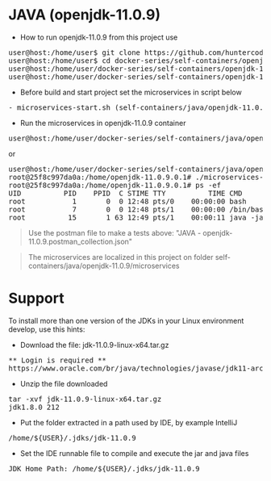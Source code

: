 # JAVA (openjdk-11.0.9)

- How to run openjdk-11.0.9 from this project use

<pre>
user@host:/home/user$ git clone https://github.com/huntercodexs/docker-series.git .
user@host:/home/user$ cd docker-series/self-containers/openjdk-11.0.9
user@host:/home/user/docker-series/self-containers/openjdk-11.0.9$ docker-compose up --build
user@host:/home/user/docker-series/self-containers/openjdk-11.0.9$ docker-compose start
</pre>

- Before build and start project set the microservices in script below

<pre>
- microservices-start.sh (self-containers/java/openjdk-11.0.9/microservices/microservices-start.sh)
</pre>

- Run the microservices in openjdk-11.0.9 container

<pre>
user@host:/home/user/docker-series/self-containers/java/openjdk-11.0.9$ docker exec -it openjdk-11.0.9 ./microservices-start.sh
</pre>

or

<pre>
user@host:/home/user/docker-series/self-containers/java/openjdk-11.0.9$ docker exec -it openjdk-11.0.9 /bin/bash
root@25f8c997da0a:/home/openjdk-11.0.9.0.1# ./microservices-start.sh
root@25f8c997da0a:/home/openjdk-11.0.9.0.1# ps -ef
UID          PID    PPID  C STIME TTY          TIME CMD
root           1       0  0 12:48 pts/0    00:00:00 bash
root           7       0  0 12:48 pts/1    00:00:00 /bin/bash
root          15       1 63 12:49 pts/1    00:00:11 java -jar SIMPLE-API-USERS-0.0.1-SNAPSHOT.jar
</pre>

> Use the postman file to make a tests above: "JAVA - openjdk-11.0.9.postman_collection.json"

> The microservices are localized in this project on folder self-containers/java/openjdk-11.0.9/microservices


# Support

To install more than one version of the JDKs in your Linux environment develop, use this hints:

- Download the file: jdk-11.0.9-linux-x64.tar.gz
<pre>
** Login is required **
https://www.oracle.com/br/java/technologies/javase/jdk11-archive-downloads.html
</pre>

- Unzip the file downloaded
<pre>
tar -xvf jdk-11.0.9-linux-x64.tar.gz
jdk1.8.0_212
</pre>

- Put the folder extracted in a path used by IDE, by example IntelliJ
<pre>
/home/${USER}/.jdks/jdk-11.0.9
</pre>

- Set the IDE runnable file to compile and execute the jar and java files
<pre>
JDK Home Path: /home/${USER}/.jdks/jdk-11.0.9
</pre>

